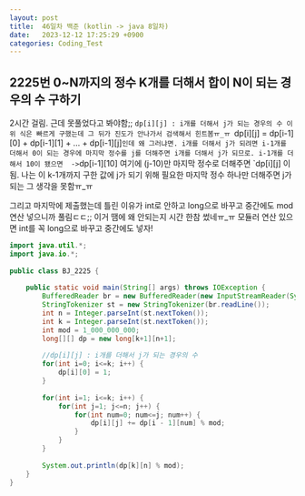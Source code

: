 ```yaml
---
layout: post
title:  46일차 백준 (kotlin -> java 8일차)
date:   2023-12-12 17:25:29 +0900
categories: Coding_Test
--- 
```

## 2225번 0~N까지의 정수 K개를 더해서 합이 N이 되는 경우의 수 구하기
2시간 걸림. 근데 못풀었다고 봐야함;;
`dp[i][j] : i개를 더해서 j가 되는 경우의 수
이 위 식은 빠르게 구했는데 그 뒤가 진도가 안나가서 검색해서 힌트봄ㅠ_ㅠ
`dp[i][j] = dp[i-1][0] + dp[i-1][1] + ... + dp[i-1][j]` 인데 왜 그러냐면.
i개를 더해서 j가 되려면 i-1개를 더해서 0이 되는 경우에 마지막 정수를 j를 더해주면 i개를 더해서 j가 되므로.
i-1개를 더해서 10이 됐으면  -> `dp[i-1][10]
여기에 (j-10)만 마지막 정수로 더해주면 `dp[i][j] 이 됨.
나는 이 k-1개까지 구한 값에 j가 되기 위해 필요한 마지막 정수 하나만 더해주면 j가 되는 그 생각을 못함ㅠ_ㅠ 

그리고 마지막에 제출했는데 틀린 이유가
int로 안하고 long으로 바꾸고 중간에도 mod 연산 넣으니까 풀림ㄷㄷ;;
이거 땜에 왜 안되는지 시간 한참 썼네ㅠ_ㅠ
모듈러 연산 있으면 int를 꼭 long으로 바꾸고 중간에도 넣자!
```java
import java.util.*;  
import java.io.*;  
  
public class BJ_2225 {  
  
    public static void main(String[] args) throws IOException {  
        BufferedReader br = new BufferedReader(new InputStreamReader(System.in));  
        StringTokenizer st = new StringTokenizer(br.readLine());  
        int n = Integer.parseInt(st.nextToken());  
        int k = Integer.parseInt(st.nextToken());  
        int mod = 1_000_000_000;  
        long[][] dp = new long[k+1][n+1];  
  
        //dp[i][j] : i개를 더해서 j가 되는 경우의 수  
        for(int i=0; i<=k; i++) {  
            dp[i][0] = 1;  
        }  
  
        for(int i=1; i<=k; i++) {  
            for(int j=1; j<=n; j++) {  
                for(int num=0; num<=j; num++) {  
                    dp[i][j] += dp[i - 1][num] % mod;  
                }  
            }  
        }  
  
        System.out.println(dp[k][n] % mod);  
    }  
}
```

